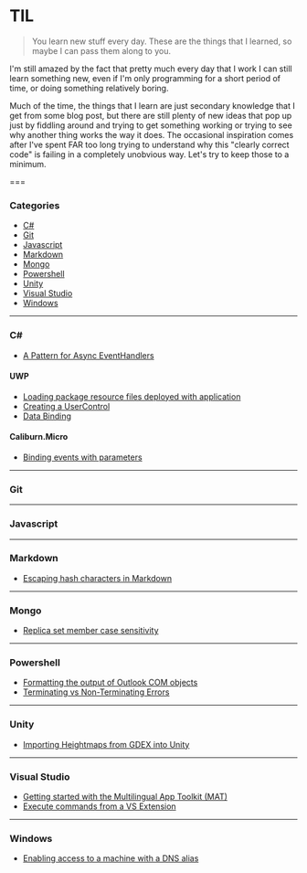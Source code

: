 # TIL

> You learn new stuff every day.  These are the things that I learned, so maybe I can pass them along to you.

I'm still amazed by the fact that pretty much every day that I work I can still learn something new, even if I'm only programming for a short period of time, or doing something relatively boring.

Much of the time, the things that I learn are just secondary knowledge that I get from some blog post, but there are still plenty of new ideas that pop up just by fiddling around and trying to get something working or trying to see why another thing works the way it does.  The occasional inspiration comes after I've spent FAR too long trying to understand why this "clearly correct code" is failing in a completely unobvious way.  Let's try to keep those to a minimum.

===

### Categories

* [C#](#c)
* [Git](#git)
* [Javascript](#javascript)
* [Markdown](#markdown)
* [Mongo](#mongo)
* [Powershell](#powershell)
* [Unity](#unity)
* [Visual Studio](#visual-studio)
* [Windows](#windows)

---

### C\# 

- [A Pattern for Async EventHandlers](csharp/a_pattern_for_async_eventhandlers.md)

#### UWP
- [Loading package resource files deployed with application](csharp/uwp/loading_package_resource_files.md)
- [Creating a UserControl](csharp/uwp/creating_a_user_control.md)
- [Data Binding](csharpe/uwp/data_binding.md)

#### Caliburn.Micro
- [Binding events with parameters](csharp/caliburn/binding_events_with_parameters.md)

---

### Git

---

### Javascript

---

### Markdown

- [Escaping hash characters in Markdown](markdown/escaping-hash-characters-in-markdown.md)

---

### Mongo

- [Replica set member case sensitivity](mongo/replica_set_member_case_sensitivity.md)

---

### Powershell

- [Formatting the output of Outlook COM objects](powershell/formatting_the_output_of_outlook_com_objects.md)
- [Terminating vs Non-Terminating Errors](powershell/terminating_vs_nonterminating_errors.md)

---

### Unity

- [Importing Heightmaps from GDEX into Unity](unity/importing-heightmaps-from-gdex.md)

---

### Visual Studio

- [Getting started with the Multilingual App Toolkit (MAT)](vs/getting_started_with_the_multilingual_app_toolkit.md)
- [Execute commands from a VS Extension](vs/execute_commands_from_a_vs_extension.md)

---

### Windows

- [Enabling access to a machine with a DNS alias](windows/enable_access_to_a_machine_with_a_dns_alias.md)
